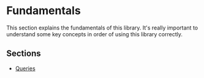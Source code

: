 # Fundamentals

This section explains the fundamentals of this library. It's really important to understand some key concepts in order of using this library correctly.

## Sections

- [Queries](./queries.md)
